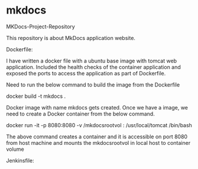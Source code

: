 # mkdocs
MKDocs-Project-Repository


This repository is about MkDocs application website. 

Dockerfile:

I have written a docker file with a ubuntu base image with tomcat web application. Included the health checks of the container application and exposed the ports to access the application as part of Dockerfile.

Need to run the below command to build the image from the Dockerfile

docker build -t mkdocs .

Docker image with name mkdocs gets created. Once we have a image, we need to create a Docker container from the below command.

docker run -it -p 8080:8080 -v /mkdocsrootvol : /usr/local/tomcat /bin/bash

The above command creates a container and it is accessible on port 8080 from host machine and mounts the mkdocsrootvol in local host to container volume

Jenkinsfile:

